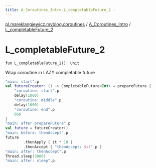 ```yaml
---
title: A_Coroutines_Intro.L_completableFuture_2 - 
---
```


[pl.mareklangiewicz.myblog.coroutines](../index.md) / [A_Coroutines_Intro](index.md) / [L_completableFuture_2](.)

# L_completableFuture_2

`fun L_completableFuture_2(): Unit`

Wrap coroutine in LAZY completable future

``` kotlin
"main: start".p
val futureCreator: () -> CompletableFuture<Int> = prepareFuture {
    "coroutine: start".p
    delay(1000)
    "coroutine: middle".p
    delay(1000)
    "coroutine: end".p
    666
}
"main: after prepareFuture".p
val future = futureCreator()
"main: before: thenAccept".p
future
        .thenApply { it * 10 }
        .thenAccept { "thenAccept: $it".p }
"main: after: thenAccept".p
Thread.sleep(3000)
"main: after: sleep".p
```

